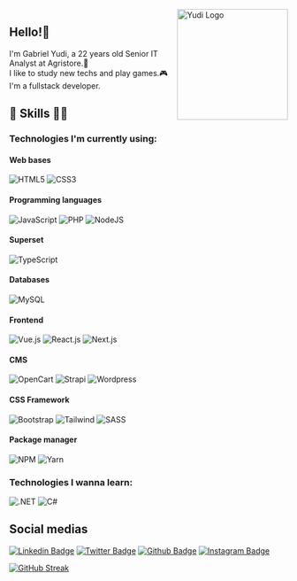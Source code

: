 <img align="right" width="200" alt="Yudi Logo" src="programming_img.png">

## Hello!👋
I'm Gabriel Yudi, a 22 years old Senior IT Analyst at Agristore.🤠<br>
I like to study new techs and play games.🎮<br>
I'm a fullstack developer.

## 💼 Skills 👨‍💻

### Technologies I'm currently using:
  
#### Web bases

![HTML5](https://img.shields.io/badge/HTML5-E34F26?style=flat&logo=html5&logoColor=white)
![CSS3](https://img.shields.io/badge/CSS3-1572B6?style=flat&logo=css3&logoColor=white)

#### Programming languages

![JavaScript](https://img.shields.io/badge/JavaScript-F7DF1E?style=flat&logo=javascript&logoColor=black)
![PHP](https://img.shields.io/badge/PHP-7377ad?style=flat&logo=php&logoColor=white)
![NodeJS](https://img.shields.io/badge/Node.js-339933?style=flat&logo=nodedotjs&logoColor=white)

#### Superset

![TypeScript](https://img.shields.io/badge/TypeScript-007ACC?style=flat&logo=typescript&logoColor=white)

#### Databases

![MySQL](https://img.shields.io/badge/MySQL-4479A1?style=flat&logo=mysql&logoColor=white)

#### Frontend

![Vue.js](https://img.shields.io/badge/Vue.js-35495E?style=flat&logo=vuedotjs&logoColor=4FC08D)
![React.js](https://img.shields.io/badge/React.js-35495E?style=flat&logo=react&logoColor=00DCFF)
![Next.js](https://img.shields.io/badge/Next.js-2f2f2f?style=flat&logo=nextdotjs)

#### CMS

![OpenCart](https://img.shields.io/badge/OpenCart-007cbc?style=flat&logo=opencart&logoColor=white)
![Strapi](https://img.shields.io/badge/Strapi-2F2E8B?style=flat&logo=strapi&logoColor=white)
![Wordpress](https://img.shields.io/badge/Wordpress-007095?style=flat&logo=wordpress&logoColor=white)

#### CSS Framework

![Bootstrap](https://img.shields.io/badge/Bootstrap-563D7C?style=flat&logo=bootstrap&logoColor=white)
![Tailwind](https://img.shields.io/badge/Tailwind-06B6D4?style=flat&logo=tailwindcss&logoColor=white)
![SASS](https://img.shields.io/badge/SASS-CC6699?style=flat&logo=sass&logoColor=white)

#### Package manager

![NPM](https://img.shields.io/badge/npm-CB3837?style=flat&logo=npm&logoColor=white)
![Yarn](https://img.shields.io/badge/Yarn-2C8EBB?style=flat&logo=yarn&logoColor=white)

### Technologies I wanna learn:

![.NET](https://img.shields.io/badge/.NET-561ba3?style=flat&logo=dotnet&logoColor=fff)
![C#](https://img.shields.io/badge/C%23-561ba3?style=flat&logo=c-sharp&logoColor=fff)

## Social medias

[![Linkedin Badge](https://img.shields.io/badge/yudistation-blue?style=flat-square&logo=Linkedin&logoColor=white&link=https://www.linkedin.com/yudistation)](https://www.linkedin.com/in/yudistation/)
[![Twitter Badge](https://img.shields.io/badge/yudistation-1ca0f1?style=flat&labelColor=1ca0f1&logo=twitter&logoColor=white&link=https://twitter.com/yudistation)](https://twitter.com/yudistation)
[![Github Badge](https://img.shields.io/badge/yudistation-24292e?style=flat&logo=Github&logoColor=white&link=https://github.com/yudistation)](https://github.com/yudistation)
[![Instagram Badge](https://img.shields.io/badge/yudistation-e4405f?style=flat-square&labelColor=f94877&logo=instagram&logoColor=white&link=https://https://www.instagram.com/yudistation/)](https://www.instagram.com/yudistation/)

[![GitHub Streak](https://streak-stats.demolab.com?user=yudistation&theme=dark&border_radius=15&fire=744EEB&ring=744EEB&currStreakLabel=744EEB&border=744EEB)](https://git.io/streak-stats)
 
<!---
yudistation/yudistation is a ✨ special ✨ repository because its `README.md` (this file) appears on your GitHub profile.
You can click the Preview link to take a look at your changes.
--->

